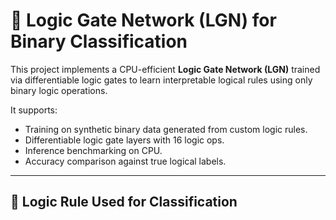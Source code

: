 # 🔗 Logic Gate Network (LGN) for Binary Classification

This project implements a CPU-efficient **Logic Gate Network (LGN)** trained via differentiable logic gates to learn interpretable logical rules using only binary logic operations.

It supports:
- Training on synthetic binary data generated from custom logic rules.
- Differentiable logic gate layers with 16 logic ops.
- Inference benchmarking on CPU.
- Accuracy comparison against true logical labels.

---

## 🧠 Logic Rule Used for Classification

